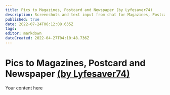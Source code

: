 ```yaml
---
title: Pics to Magazines, Postcard and Newspaper (by Lyfesaver74)
description: Screenshots and text input from chat for Magazines, Postcard, and Newspaper
published: true
date: 2022-07-24T06:12:08.635Z
tags: 
editor: markdown
dateCreated: 2022-04-27T04:10:48.736Z
---
```


# Pics to Magazines, Postcard and Newspaper [(by Lyfesaver74)](https://www.twitch.tv/lyfesaver74)
Your content here
